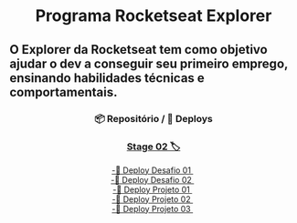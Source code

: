<h1 align="center">Programa Rocketseat Explorer</h1>

<strong >O Explorer da Rocketseat tem como objetivo ajudar o dev a conseguir seu primeiro emprego, ensinando habilidades técnicas e comportamentais.</strong>
---
<div align="center">
  <h3>📦 Repositório / 🚀 Deploys</h3>
  
### <a href="https://github.com/Gabriel-Bueno32/explorer-rocketseat/tree/main/Stage-02"> Stage 02 🏷 </a>

<a href="https://gabriel-bueno32.github.io/explorer-rocketseat/Stage-02/Desafio-01"> -🚀 Deploy Desafio 01 </a>&nbsp; </br>
<a href="https://gabriel-bueno32.github.io/explorer-rocketseat/Stage-02/Desafio-02"> -🚀 Deploy Desafio 02 </a>&nbsp; </br>
<a href="https://gabriel-bueno32.github.io/explorer-rocketseat/Stage-02/Projeto-01"> -🚀 Deploy Projeto 01 </a>&nbsp; </br>
<a href="https://gabriel-bueno32.github.io/explorer-rocketseat/Stage-02/Projeto-02"> -🚀 Deploy Projeto 02 </a>&nbsp; </br>
<a href="https://gabriel-bueno32.github.io/explorer-rocketseat/Stage-02/Projeto-03"> -🚀 Deploy Projeto 03 </a>&nbsp; </br>

</div>

